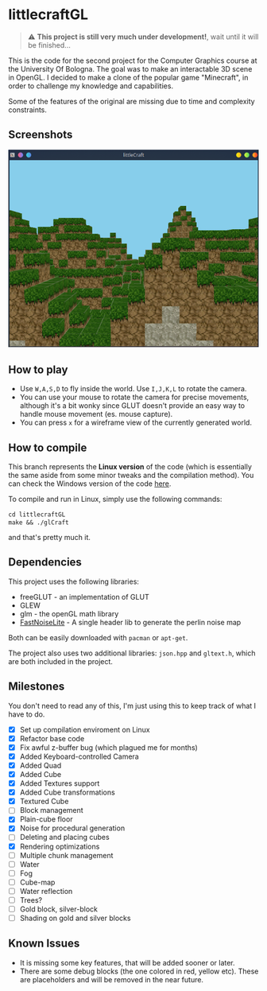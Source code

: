 # littlecraftGL

> :warning: **This project is still very much under development!**, wait until it will be finished...


This is the code for the second project for the Computer Graphics course at the University Of Bologna. The goal was to make an interactable 3D scene in OpenGL.
I decided to make a clone of the popular game "Minecraft", in order to challenge my knowledge and capabilities.

Some of the features of the original are missing due to time and complexity constraints.

## Screenshots

![](res/screenshot.png)

## How to play

- Use `W,A,S,D` to fly inside the world. Use `I,J,K,L` to rotate the camera.
- You can use your mouse to rotate the camera for precise movements, although it's a bit wonky since GLUT doesn't provide an easy way to handle mouse movement (es. mouse capture).
- You can press `x` for a wireframe view of the currently generated world. 

## How to compile

This branch represents the <b>Linux version</b> of the code (which is essentially the same aside from some minor tweaks and the compilation method). You can check the Windows version of the code [here](https://github.com/AngeloGalav/littlecraftGL/tree/windows).

To compile and run in Linux, simply use the following commands:

```
cd littlecraftGL
make && ./glCraft
```

and that's pretty much it.


## Dependencies

This project uses the following libraries:

- freeGLUT - an implementation of GLUT</li>
- GLEW</li>
- glm - the openGL math library</li>
- [FastNoiseLite](https://github.com/Auburn/FastNoiseLite) - A single header lib to generate the perlin noise map

Both can be easily downloaded with `pacman` or `apt-get`.

The project also uses two additional libraries: `json.hpp` and `gltext.h`, which are both included in the project. 


## Milestones

You don't need to read any of this, I'm just using this to keep track of what I have to do.

- [x] Set up compilation enviroment on Linux
- [x] Refactor base code
- [x] Fix awful z-buffer bug (which plagued me for months)
- [x] Added Keyboard-controlled Camera
- [x] Added Quad 
- [x] Added Cube
- [x] Added Textures support
- [x] Added Cube transformations
- [x] Textured Cube
- [ ] Block management
- [x] Plain-cube floor
- [x] Noise for procedural generation
- [ ] Deleting and placing cubes
- [x] Rendering optimizations
- [ ] Multiple chunk management
- [ ] Water
- [ ] Fog
- [ ] Cube-map
- [ ] Water reflection
- [ ] Trees?
- [ ] Gold block, silver-block 
- [ ] Shading on gold and silver blocks

## Known Issues

 - It is missing some key features, that will be added sooner or later. 
 - There are some debug blocks (the one colored in red, yellow etc). These are placeholders and will be removed in the near future. 
